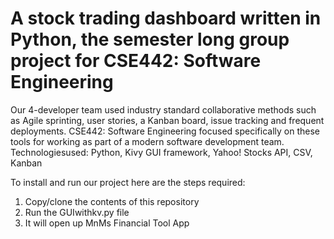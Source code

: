 # A stock trading dashboard written in Python, the semester long group project for CSE442: Software Engineering 
Our 4-developer team used industry standard collaborative methods such as Agile sprinting, user stories, a Kanban board, issue tracking and frequent deployments. 
CSE442: Software Engineering focused specifically on these tools for working as part of a modern software development team.
Technologiesused: Python, Kivy GUI framework, Yahoo! Stocks API, CSV, Kanban


To install and run our project here are the steps required:
1. Copy/clone the contents of this repository
2. Run the GUIwithkv.py file
3. It will open up MnMs Financial Tool App
